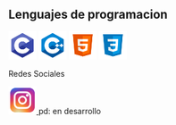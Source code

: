 ## Lenguajes de programacion
  <p>
   
  <img src="Iconos/c.svg" height="50" width="50" >
  <img src="Iconos/c++.svg" height="50" width="50"> 
  <img src="Iconos/html.svg" height="50" width="50">
  <img src="Iconos/css3.svg" height="50" width="50">



  </p>
  <p> Redes Sociales </p>
   <a href ="https://www.instagram.com/manuxxrsb/"> <img src="Iconos/ig.svg" height="50" width="50" > </a>
  pd: en desarrollo
<!---
Manuxxrsb/Manuxxrsb is a ✨ special ✨ repository because its `README.md` (this file) appears on your GitHub profile.
You can click the Preview link to take a look at your changes.
--->
